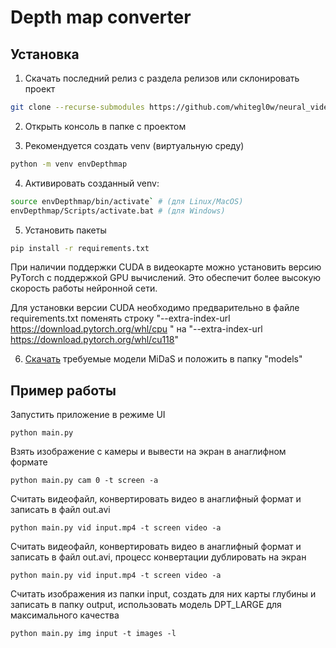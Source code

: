 # Depth map converter

## Установка

1. Скачать последний релиз с раздела релизов
или склонировать проект
```bash
git clone --recurse-submodules https://github.com/whitegl0w/neural_video_3D_converter.git
```

2. Открыть консоль в папке с проектом

3. Рекомендуется создать venv (виртуальную среду)
```bash
python -m venv envDepthmap
```

4. Активировать созданный venv:
```bash
source envDepthmap/bin/activate` # (для Linux/MacOS)
envDepthmap/Scripts/activate.bat # (для Windows)
```

5. Установить пакеты
```bash
pip install -r requirements.txt
```
При наличии поддержки CUDA в видеокарте можно установить версию PyTorch с поддержкой GPU вычислений. 
Это обеспечит более высокую скорость работы нейронной сети.

Для установки версии CUDA необходимо предварительно в файле requirements.txt поменять строку "--extra-index-url https://download.pytorch.org/whl/cpu
" на "--extra-index-url https://download.pytorch.org/whl/cu118" 

6. [Скачать](https://github.com/isl-org/MiDaS/releases/tag/v3_1) требуемые модели MiDaS и положить в папку "models"

## Пример работы

Запустить приложение в режиме UI

`python main.py`

Взять изображение с камеры и вывести на экран в анаглифном формате

`python main.py cam 0 -t screen -a`

Считать видеофайл, конвертировать видео в анаглифный формат и записать в файл out.avi

`python main.py vid input.mp4 -t screen video -a`

Считать видеофайл, конвертировать видео в анаглифный формат и записать в файл out.avi, процесс конвертации дублировать на экран

`python main.py vid input.mp4 -t screen video -a`

Считать изображения из папки input, создать для них карты глубины и записать в папку output, использовать модель DPT_LARGE для максимального качества

`python main.py img input -t images -l`
